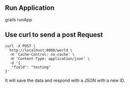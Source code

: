 ## Run Application

grails runApp

## Use curl to send a post Request
```
curl -X POST \
  http://localhost:8080/world \
  -H 'Cache-Control: no-cache' \
  -H 'Content-Type: application/json' \
  -d '{
   "field": "testing"
}'
```

It will save the data and respond with a JSON with a new ID.
